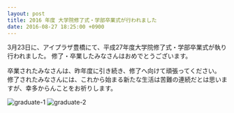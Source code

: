 ```yaml
---
layout: post
title: 2016 年度 大学院修了式・学部卒業式が行われました
date: 2016-08-27 18:25:00 +0900
---
```


3月23日に、アイプラザ豊橋にて、平成27年度大学院修了式・学部卒業式が執り行われました。
修了・卒業したみなさんはおめでとうございます。

卒業されたみなさんは、昨年度に引き続き、修了へ向けて頑張ってください。
修了されたみなさんには、これから始まる新たな生活は苦難の連続だとは思いますが、幸多からんことをお祈りします。

![graduate-1]({{site.baseurl}}/img/2016-03-23-graduate-1.jpg)
![graduate-2]({{site.baseurl}}/img/2016-03-23-graduate-2.jpg)